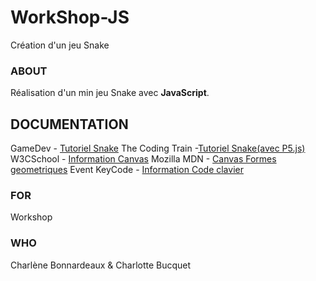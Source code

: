 # WorkShop-JS
Création d'un jeu Snake


### ABOUT
Réalisation d'un min jeu Snake avec **JavaScript**.

## DOCUMENTATION
GameDev - [Tutoriel Snake](https://devenirdeveloppeur.wordpress.com/2017/11/15/gamedev-tetris-en-javascript/)
The Coding Train -[Tutoriel Snake(avec P5.js)](https://www.youtube.com/watch?v=AaGK-fj-BAM&t=186s)
W3CSchool - [Information Canvas](https://www.w3schools.com/html/html5_canvas.asp) 
Mozilla MDN - [Canvas Formes geometriques](https://developer.mozilla.org/fr/docs/Web/API/Canvas_API/Tutoriel_canvas/Formes_g%C3%A9om%C3%A9triques)
Event KeyCode - [Information Code clavier](https://keycode.info/)
### FOR
Workshop

### WHO
Charlène Bonnardeaux & Charlotte Bucquet
